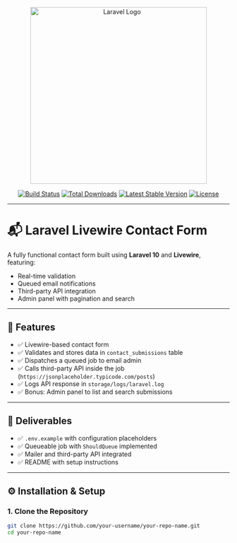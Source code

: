 <p align="center">
    <a href="https://laravel.com" target="_blank">
        <img src="https://raw.githubusercontent.com/laravel/art/master/logo-lockup/5%20SVG/2%20CMYK/1%20Full%20Color/laravel-logolockup-cmyk-red.svg" width="400" alt="Laravel Logo">
    </a>
</p>

<p align="center">
    <a href="https://github.com/laravel/framework/actions"><img src="https://github.com/laravel/framework/workflows/tests/badge.svg" alt="Build Status"></a>
    <a href="https://packagist.org/packages/laravel/framework"><img src="https://img.shields.io/packagist/dt/laravel/framework" alt="Total Downloads"></a>
    <a href="https://packagist.org/packages/laravel/framework"><img src="https://img.shields.io/packagist/v/laravel/framework" alt="Latest Stable Version"></a>
    <a href="https://packagist.org/packages/laravel/framework"><img src="https://img.shields.io/packagist/l/laravel/framework" alt="License"></a>
</p>

---

# 📬 Laravel Livewire Contact Form

A fully functional contact form built using **Laravel 10** and **Livewire**, featuring:

- Real-time validation
- Queued email notifications
- Third-party API integration
- Admin panel with pagination and search

---

## 🚀 Features

- ✅ Livewire-based contact form
- ✅ Validates and stores data in `contact_submissions` table
- ✅ Dispatches a queued job to email admin
- ✅ Calls third-party API inside the job (`https://jsonplaceholder.typicode.com/posts`)
- ✅ Logs API response in `storage/logs/laravel.log`
- ✅ Bonus: Admin panel to list and search submissions

---

## 📁 Deliverables

- ✅ `.env.example` with configuration placeholders
- ✅ Queueable job with `ShouldQueue` implemented
- ✅ Mailer and third-party API integrated
- ✅ README with setup instructions

---

## ⚙️ Installation & Setup

### 1. Clone the Repository

```bash
git clone https://github.com/your-username/your-repo-name.git
cd your-repo-name
